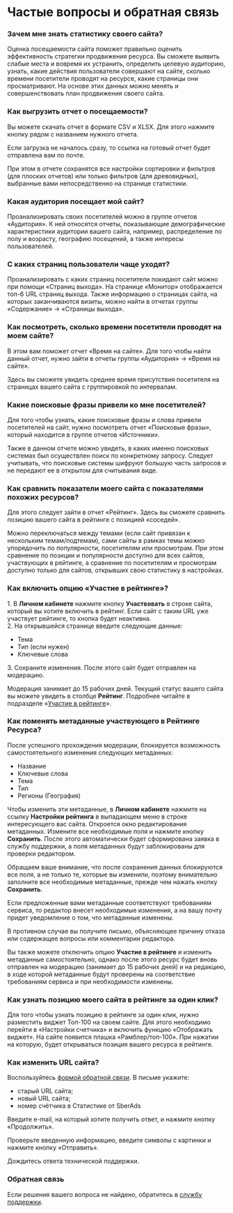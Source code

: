 # Частые вопросы и обратная связь

### **Зачем мне знать статистику своего сайта?**

Оценка посещаемости сайта поможет правильно оценить эффективность стратегии продвижения ресурса. Вы сможете выявить слабые места и вовремя их устранить, определить целевую аудиторию, узнать, какие действия пользователи совершают на сайте, сколько времени посетители проводят на ресурсе, какие страницы они просматривают. На основе этих данных можно менять и совершенствовать план продвижения своего сайта.

### **Как выгрузить отчет о посещаемости?**

Вы можете скачать отчет в формате CSV и XLSX. Для этого нажмите кнопку рядом с названием нужного отчета.

Если загрузка не началось сразу, то ссылка на готовый отчет будет отправлена вам по почте.

При этом в отчете сохранятся все настройки сортировки и фильтров (для плоских отчетов) или только фильтров (для древовидных), выбранные вами непосредственно на странице статистики.

### **Какая аудитория посещает мой сайт?**

Проанализировать своих посетителей можно в группе отчетов «Аудитория». К ней относятся отчеты, показывающие демографические характеристики аудитории вашего сайта, например, распределение по полу и возрасту, географию посещений, а также интересы пользователей.

### **С каких страниц пользователи чаще уходят?**

Проанализировать с каких страниц посетители покидают сайт можно при помощи «Страниц выхода». На странице «Монитор» отображается топ-6 URL страниц выхода. Также информацию о страницах сайта, на которых заканчиваются визиты, можно найти в отчетах группы «Содержание» → «Страницы выхода».

### **Как посмотреть, сколько времени посетители проводят на моем сайте?**

В этом вам поможет отчет «Время на сайте». Для того чтобы найти данный отчет, нужно зайти в отчеты группы «Аудитория» → «Время на сайте».

Здесь вы сможете увидеть среднее время присутствия посетителя на страницах вашего сайта с группировкой по интервалам.

### **Какие поисковые фразы привели ко мне посетителей?**

Для того чтобы узнать, какие поисковые фразы и слова привели посетителей на сайт, нужно посмотреть отчет «Поисковые фразы», который находится в группе отчетов «Источники».

Также в данном отчете можно увидеть, в каких именно поисковых системах был осуществлен поиск по конкретному запросу. Следует учитывать, что поисковые системы шифруют большую часть запросов и не передают ее в открытом для считывания виде.

### **Как сравнить показатели моего сайта с показателями похожих ресурсов?**

Для этого следует зайти в отчет «Рейтинг». Здесь вы сможете сравнить позицию вашего сайта в рейтинге с позицией «соседей».

Можно переключаться между темами (если сайт привязан к нескольким темам/подтемам), сами сайты в рамках темы можно упорядочить по популярности, посетителям или просмотрам. При этом сравнение по позиции и популярности доступно для всех сайтов, участвующих в рейтинге, а сравнение по посетителям и просмотрам доступно только для сайтов, открывших свою статистику в настройках.

### Как включить опцию «Участие в рейтинге»?

1\. В **Личном кабинете** нажмите кнопку **Участвовать** в строке сайта, который вы хотите включить в рейтинг. Если сайт с таким URL уже участвует рейтинге, то кнопка будет неактивна.\
2\. На открывшейся странице введите следующие данные:

* Тема
* Тип (если нужен)
* Ключевые слова

3\. Сохраните изменения. После этого сайт будет отправлен на модерацию.

Модерация занимает до 15 рабочих дней. Текущий статус вашего сайта вы можете увидеть в столбце **Рейтинг**. Подробнее читайте в подразделе «[Участие в рейтинге](nachalo-raboty/uchastie-v-reitinge/)».

### Как поменять метаданные участвующего в Рейтинге Ресурса?

После успешного прохождения модерации, блокируется возможность самостоятельного изменения следующих метаданных:

* Название
* Ключевые слова
* Тема
* Тип
* Регионы (География)

Чтобы изменить эти метаданные, в **Личном кабинете** нажмите на ссылку **Настройки рейтинга** в выпадающем меню в строке интересующего вас сайта. Откроется окно редактирования метаданных. Измените все необходимые поля и нажмите кнопку **Сохранить**. После этого автоматически будет сформирована заявка в службу поддержки, а поля метаданных будут заблокированы для проверки редактором.

Обращаем ваше внимание, что после сохранения данных блокируются все поля, а не только те, которые вы изменили, поэтому внимательно заполните все необходимые метаданные, прежде чем нажать кнопку **Сохранить**.

Если предложенные вами метаданные соответствуют требованиям сервиса, то редактор внесет необходимые изменения, а на вашу почту придет уведомление о том, что метаданные изменены.

В противном случае вы получите письмо, объясняющее причину отказа или содержащее вопросы или комментарии редактора.

Вы также можете отключить опцию **Участие в рейтинге** и изменить метаданные самостоятельно, однако после этого ресурс будет вновь отправлен на модерацию (занимает до 15 рабочих дней) и на редакцию, в ходе которой метаданные будут проверены на соответствие требованиям сервиса и при необходимости изменены.

### **Как узнать позицию моего сайта в рейтинге за один клик?**

Для того чтобы узнать позицию в рейтинге за один клик, нужно разместить виджет Топ-100 на своем сайте. Для этого необходимо перейти в «Настройки счетчика» и включить функцию «Отображать виджет». На сайте появится плашка «Рамблер/топ-100». При нажатии на которую, будет открываться позиция вашего ресурса в рейтинге.

### Как изменить URL сайта?

Воспользуйтесь [формой обратной связи](https://help.rambler.ru/feedback/top100/). В письме укажите:

* старый URL сайта;
* новый URL сайта;
* номер счётчика в Статистике от SberAds

Введите e-mail, на который хотите получить ответ, и нажмите кнопку «Продолжить».

Проверьте введенную информацию, введите символы с картинки и нажмите кнопку «Отправить».

Дождитесь ответа технической поддержки.

### Обратная связь

Если решения вашего вопроса не найдено, обратитесь в [службу поддержки](https://help.rambler.ru/feedback/top100/).
